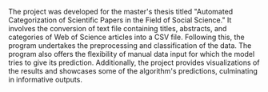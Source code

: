 
The project was developed for the master's thesis titled "Automated Categorization of Scientific Papers in the Field of Social Science." It involves the conversion of text file containing titles, abstracts, and categories of Web of Science articles into a CSV file. Following this, the program undertakes the preprocessing and classification of the data. The program also offers the flexibility of manual data input for which the model tries to give its prediction. Additionally, the project provides visualizations of the results and showcases some of the algorithm's predictions, culminating in informative outputs.
